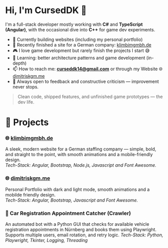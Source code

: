 # Hi, I'm CursedDK 👋

I'm a full-stack developer mostly working with **C#** and **TypeScript (Angular)**, with the occasional dive into **C++** for game dev experiments.

- 🔭 Currently building websites (including my personal portfolio)
- 🏢 Recently finished a site for a German company: [klimbimgmbh.de](https://klimbimgmbh.de)
- 🎮 I love game development but rarely finish the projects I start 😅
- 🌱 Learning: better architecture patterns and game development (in-depth)
- 📫 How to reach me: **curseddk14@gmail.com** or through my Website 🌐 [dimitriskgm.me](https://dimitriskgm.me)
- 💬 Always open to feedback and constructive criticism — improvement never stops.

> Clean code, shipped features, and unfinished game prototypes — the dev life.

# 🚀 Projects

### 🌐 [klimbimgmbh.de](https://klimbimgmbh.de)
A sleek, modern website for a German staffing company — simple, bold, and straight to the point, with smooth animations and a mobile-friendly design.  
*Tech-Stack: Angular, Bootstrap, Node.js, Javascript and Font Awesome.*

### 🌐 [dimitriskgm.me](https://dimitriskgm.me)
Personal Portfolio with dark and light mode, smooth animations and a mobilde friendly design.  
*Tech-Stack: Angular, Bootstrap, Javascript and Font Awesome.*

### 🤖 Car Registration Appointment Catcher (Crawler)
An automated bot with a Python GUI that checks for available vehicle registration appointments in Nürnberg and books them using Playwright. Supports multiple users, email rotation, and retry logic.
*Tech-Stack: Python, Playwright, Tkinter, Logging, Threading*
<!--
**CursedDK/CursedDK** is a ✨ _special_ ✨ repository because its `README.md` (this file) appears on your GitHub profile.

Here are some ideas to get you started:

- 🔭 I’m currently working on ...
- 🌱 I’m currently learning ...
- 👯 I’m looking to collaborate on ...
- 🤔 I’m looking for help with ...
- 💬 Ask me about ...
- 📫 How to reach me: ...
- ⚡ Fun fact: ...
-->
